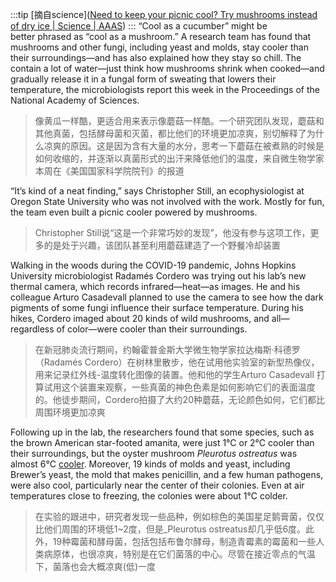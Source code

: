 :::tip
[摘自science]([Need to keep your picnic cool? Try mushrooms instead of dry ice | Science | AAAS](https://www.science.org/content/article/need-keep-your-picnic-cool-try-mushrooms-instead-dry-ice))
:::
“Cool as a cucumber” might be better phrased as “cool as a mushroom.” A research team has found that mushrooms and other fungi, including yeast and molds, stay cooler than their surroundings—and has also explained how they stay so chill. The contain a lot of water—just think how mushrooms shrink when cooked—and gradually release it in a fungal form of sweating that lowers their temperature, the microbiologists report this week in the Proceedings of the National Academy of Sciences.
>像黄瓜一样酷，更适合用来表示像蘑菇一样酷。一个研究团队发现，蘑菇和其他真菌，包括酵母菌和灭菌，都比他们的环境更加凉爽，别切解释了为什么凉爽的原因。这是因为含有大量的水分，思考一下蘑菇在被煮熟的时候是如何收缩的，并逐渐以真菌形式的出汗来降低他们的温度，来自微生物学家本周在《美国国家科学院院刊》的报道

“It’s kind of a neat finding,” says Christopher Still, an ecophysiologist at Oregon State University who was not involved with the work. Mostly for fun, the team even built a picnic cooler powered by mushrooms.
>Christopher Still说“这是一个非常巧妙的发现”，他没有参与这项工作，更多的是处于兴趣，该团队甚至利用蘑菇建造了一个野餐冷却装置

Walking in the woods during the COVID-19 pandemic, Johns Hopkins University microbiologist Radamés Cordero was trying out his lab’s new thermal camera, which records infrared—heat—as images. He and his colleague Arturo Casadevall planned to use the camera to see how the dark pigments of some fungi influence their surface temperature. During his hikes, Cordero imaged about 20 kinds of wild mushrooms, and all—regardless of color—were cooler than their surroundings.
>在新冠肺炎流行期间，约翰霍普金斯大学微生物学家拉达梅斯·科德罗（Radamés Cordero）在树林里散步，他在试用他实验室的新型热像仪，用来记录红外线-温度转化图像的装置。他和他的学生Arturo Casadevall 打算试用这个装置来观察，一些真菌的神色色素是如何影响它们的表面温度的。他徒步期间，Cordero拍摄了大约20种蘑菇，无论颜色如何，它们都比周围环境更加凉爽

Following up in the lab, the researchers found that some species, such as the brown American star-footed amanita, were just 1°C or 2°C cooler than their surroundings, but the oyster mushroom _Pleurotus ostreatus_ was almost 6°C [cooler](https://www.pnas.org/doi/full/10.1073/pnas.2221996120). Moreover, 19 kinds of molds and yeast, including Brewer’s yeast, the mold that makes penicillin, and a few human pathogens, were also cool, particularly near the center of their colonies. Even at air temperatures close to freezing, the colonies were about 1°C colder.
>在实验的跟进中，研究者发现一些品种，例如棕色的美国星足鹅膏菌，仅仅比他们周围的环境低1~2度，但是_Pleurotus ostreatus却几乎低6度。此外，19种霉菌和酵母菌，包括包括布鲁尔酵母，制造青霉素的霉菌和一些人类病原体，也很凉爽，特别是在它们菌落的中心。尽管在接近零点的气温下，菌落也会大概凉爽(低)一度